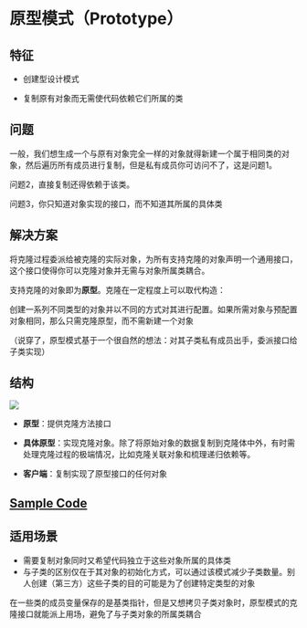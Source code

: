 # 原型模式（Prototype）

## 特征

* 创建型设计模式

* 复制原有对象而无需使代码依赖它们所属的类

## 问题

一般，我们想生成一个与原有对象完全一样的对象就得新建一个属于相同类的对象，然后遍历所有成员进行复制，但是私有成员你可访问不了，这是问题1。

问题2，直接复制还得依赖于该类。

问题3，你只知道对象实现的接口，而不知道其所属的具体类

## 解决方案

将克隆过程委派给被克隆的实际对象，为所有支持克隆的对象声明一个通用接口，这个接口使得你可以克隆对象并无需与对象所属类耦合。

支持克隆的对象即为**原型**。克隆在一定程度上可以取代构造：

创建一系列不同类型的对象并以不同的方式对其进行配置。如果所需对象与预配置对象相同，那么只需克隆原型，而不需新建一个对象

（说穿了，原型模式基于一个很自然的想法：对其子类私有成员出手，委派接口给子类实现）

## 结构

![](https://img-blog.csdnimg.cn/2020110113133950.png)

* **原型**：提供克隆方法接口

* **具体原型**：实现克隆对象。除了将原始对象的数据复制到克隆体中外，有时需处理克隆过程的极端情况，比如克隆关联对象和梳理递归依赖等。

* **客户端**：复制实现了原型接口的任何对象

## [Sample Code](https://github.com/Conzxy/Design_Pattern/blob/main/src/Prototype.h)

## 适用场景

* 需要复制对象同时又希望代码独立于这些对象所属的具体类
* 与子类的区别仅在于其对象的初始化方式，可以通过该模式减少子类数量。别人创建（第三方）这些子类的目的可能是为了创建特定类型的对象

在一些类的成员变量保存的是基类指针，但是又想拷贝子类对象时，原型模式的克隆接口就能派上用场，避免了与子类对象的所属类耦合